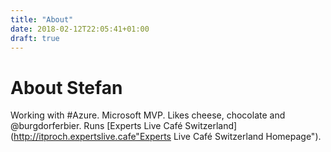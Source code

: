 ```yaml
---
title: "About"
date: 2018-02-12T22:05:41+01:00
draft: true
---
```

# About Stefan
Working with #Azure. Microsoft MVP. Likes cheese, chocolate and @burgdorferbier. Runs [Experts Live Café Switzerland](http://itproch.expertslive.cafe"Experts Live Café Switzerland Homepage").

